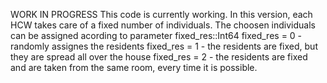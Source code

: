 WORK IN PROGRESS
This code is currently working.
In this version, each HCW takes care of a fixed number of individuals. The choosen individuals can be assigned acording to parameter fixed_res::Int64
fixed_res = 0 - randomly assignes the residents
fixed_res = 1 - the residents are fixed, but they are spread all over the house
fixed_res = 2 -  the residents are fixed and are taken from the same room, every time it is possible.
